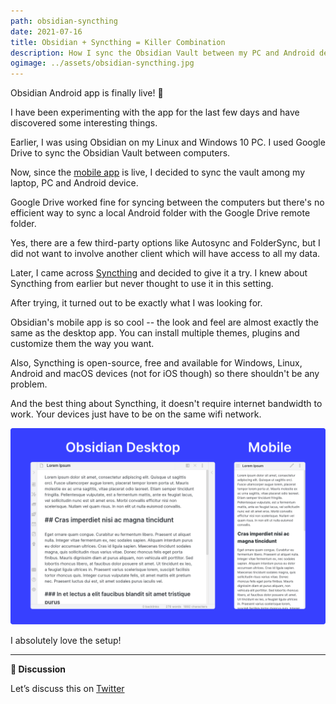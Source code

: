 ```yaml
---
path: obsidian-syncthing
date: 2021-07-16
title: Obsidian + Syncthing = Killer Combination
description: How I sync the Obsidian Vault between my PC and Android device using Syncthing.
ogimage: ../assets/obsidian-syncthing.jpg
---
```


Obsidian Android app is finally live! 🔴

I have been experimenting with the app for the last few days and have discovered some interesting things.

Earlier, I was using Obsidian on my Linux and Windows 10 PC. I used Google Drive to sync the Obsidian Vault between computers.

Now, since the [mobile app](https://obsidian.md/mobile) is live, I decided to sync the vault among my laptop, PC and Android device.

Google Drive worked fine for syncing between the computers but there's no efficient way to sync a local Android folder with the Google Drive remote folder.

Yes, there are a few third-party options like Autosync and FolderSync, but I did not want to involve another client which will have access to all my data.

Later, I came across [Syncthing](https://syncthing.net/) and decided to give it a try. I knew about Syncthing from earlier but never thought to use it in this setting.

After trying, it turned out to be exactly what I was looking for.

Obsidian's mobile app is so cool -- the look and feel are almost exactly the same as the desktop app. You can install multiple themes, plugins and customize them the way you want.

Also, Syncthing is open-source, free and available for Windows, Linux, Android and macOS devices (not for iOS though) so there shouldn't be any problem.

And the best thing about Syncthing, it doesn't require internet bandwidth to work. Your devices just have to be on the same wifi network.

![Obsidian Valut Sync using Syncthing between PC and Android devices](../assets/obsidian-computer-mobile-sync.jpg)

I absolutely love the setup!

---

**💬 Discussion**

Let’s discuss this on [Twitter](https://twitter.com/DeepakNesss/status/1415948555513065472?s=20)